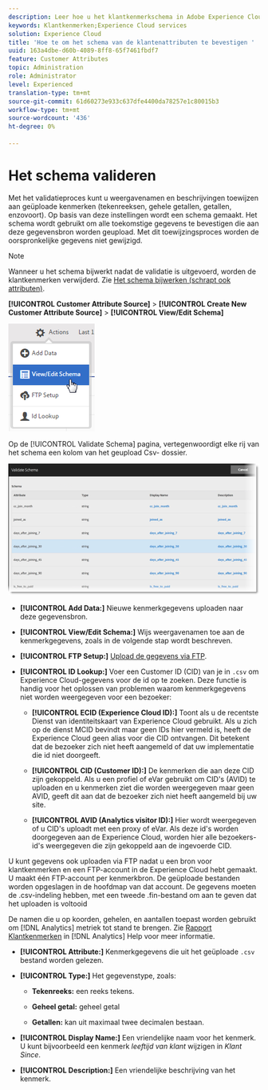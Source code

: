 ```yaml
---
description: Leer hoe u het klantkenmerkschema in Adobe Experience Cloud kunt valideren.
keywords: Klantkenmerken;Experience Cloud services
solution: Experience Cloud
title: 'Hoe te om het schema van de klantenattributen te bevestigen '
uuid: 163a4dbe-d60b-4089-8ff8-65f7461fbdf7
feature: Customer Attributes
topic: Administration
role: Administrator
level: Experienced
translation-type: tm+mt
source-git-commit: 61d60273e933c637dfe4400da78257e1c80015b3
workflow-type: tm+mt
source-wordcount: '436'
ht-degree: 0%

---
```



# Het schema valideren

Met het validatieproces kunt u weergavenamen en beschrijvingen toewijzen aan geüploade kenmerken (tekenreeksen, gehele getallen, getallen, enzovoort). Op basis van deze instellingen wordt een schema gemaakt. Het schema wordt gebruikt om alle toekomstige gegevens te bevestigen die aan deze gegevensbron worden geupload. Met dit toewijzingsproces worden de oorspronkelijke gegevens niet gewijzigd.

>[!NOTE]
>
>Wanneer u het schema bijwerkt nadat de validatie is uitgevoerd, worden de klantkenmerken verwijderd. Zie [Het schema bijwerken (schrapt ook attributen)](../attributes/t-crs-usecase.md#task_6568898BB7C44A42ABFB86532B89063C).

**[!UICONTROL Customer Attribute Source]** > **[!UICONTROL Create New Customer Attribute Source]** > **[!UICONTROL View/Edit Schema]**

![](assets/view_edit_schema.png)

Op de [!UICONTROL Validate Schema] pagina, vertegenwoordigt elke rij van het schema een kolom van het geupload Csv- dossier.

![](assets/06_crs_usecase.png)

* **[!UICONTROL Add Data:]** Nieuwe kenmerkgegevens uploaden naar deze gegevensbron.

* **[!UICONTROL View/Edit Schema:]** Wijs weergavenamen toe aan de kenmerkgegevens, zoals in de volgende stap wordt beschreven.

* **[!UICONTROL FTP Setup:]** [Upload de gegevens via FTP](../attributes/t-upload-attributes-ftp.md#task_591C3B6733424718A62453D2F8ADF73B).

* **[!UICONTROL ID Lookup:]** Voer een Customer ID (CID) van je in  `.csv` om Experience Cloud-gegevens voor de id op te zoeken. Deze functie is handig voor het oplossen van problemen waarom kenmerkgegevens niet worden weergegeven voor een bezoeker:

   * **[!UICONTROL ECID (Experience Cloud ID):]** Toont als u de recentste Dienst van identiteitskaart van Experience Cloud gebruikt. Als u zich op de dienst MCID bevindt maar geen IDs hier vermeld is, heeft de Experience Cloud geen alias voor die CID ontvangen. Dit betekent dat de bezoeker zich niet heeft aangemeld of dat uw implementatie die id niet doorgeeft.

   * **[!UICONTROL CID (Customer ID):]** De kenmerken die aan deze CID zijn gekoppeld. Als u een profiel of eVar gebruikt om CID&#39;s (AVID) te uploaden en u kenmerken ziet die worden weergegeven maar geen AVID, geeft dit aan dat de bezoeker zich niet heeft aangemeld bij uw site.

   * **[!UICONTROL AVID (Analytics visitor ID):]** Hier wordt weergegeven of u CID&#39;s uploadt met een proxy of eVar. Als deze id&#39;s worden doorgegeven aan de Experience Cloud, worden hier alle bezoekers-id&#39;s weergegeven die zijn gekoppeld aan de ingevoerde CID.

U kunt gegevens ook uploaden via FTP nadat u een bron voor klantkenmerken en een FTP-account in de Experience Cloud hebt gemaakt. U maakt één FTP-account per kenmerkbron. De geüploade bestanden worden opgeslagen in de hoofdmap van dat account. De gegevens moeten de .csv-indeling hebben, met een tweede .fin-bestand om aan te geven dat het uploaden is voltooid

De namen die u op koorden, gehelen, en aantallen toepast worden gebruikt om [!DNL Analytics] metriek tot stand te brengen. Zie [Rapport Klantkenmerken](https://docs.adobe.com/help/en/analytics/components/variables/dimensions-reports/reports-customer-attributes.html) in [!DNL Analytics] Help voor meer informatie.

* **[!UICONTROL Attribute:]** Kenmerkgegevens die uit het geüploade  `.csv` bestand worden gelezen.

* **[!UICONTROL Type:]** Het gegevenstype, zoals:

   * **Tekenreeks:** een reeks tekens.

   * **Geheel getal:** geheel getal

   * **Getallen:** kan uit maximaal twee decimalen bestaan.

* **[!UICONTROL Display Name:]** Een vriendelijke naam voor het kenmerk. U kunt bijvoorbeeld een kenmerk *leeftijd van klant* wijzigen in *Klant Since*.

* **[!UICONTROL Description:]** Een vriendelijke beschrijving van het kenmerk.
